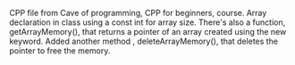 CPP file from Cave of programming, CPP for beginners, course. Array declaration in class using a const int for array size. There's also a function, getArrayMemory(), that returns a pointer of an array created using the new keyword. Added another method , deleteArrayMemory(), that deletes the pointer to free the memory.
